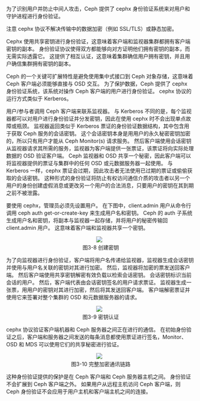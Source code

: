 为了识别用户并防止中间人攻击，Ceph 提供了 cephx 身份验证系统来对用户和守护进程进行身份验证。

注意 cephx 协议不解决传输中的数据加密（例如 SSL/TLS）或静态加密。

Cephx 使用共享密钥进行身份验证，这意味着客户端和监视器集群都拥有客户端密钥的副本。 身份验证协议使得双方都能够向对方证明他们拥有密钥的副本，而无需实际透露它。 这提供了相互认证，这意味着集群确信用户拥有密钥，并且用户确信集群拥有密钥的副本。

Ceph 的一个关键可扩展特性是避免使用集中式接口到 Ceph 对象存储，这意味着 Ceph 客户端必须能够直接与 OSD 交互。 为了保护数据，Ceph 提供了 cephx 身份验证系统，该系统对操作 Ceph 客户端的用户进行身份验证。 cephx 协议的运行方式类似于 Kerberos。

用户/参与者调用 Ceph 客户端来联系监视器。 与 Kerberos 不同的是，每个监视器都可以对用户进行身份验证并分发密钥，因此在使用 cephx 时不会出现单点故障或瓶颈。 监视器返回类似于 Kerberos 票证的身份验证数据结构，其中包含用于获取 Ceph 服务的会话密钥。 这个会话密钥本身是用用户的永久秘密密钥加密的，所以只有用户才能从 Ceph Monitor(s) 请求服务。 然后客户端使用会话密钥从监视器请求其所需的服务，监视器为客户端提供一张票证，该票证将向实际处理数据的 OSD 验证客户端。 Ceph 监视器和 OSD 共享一个秘密，因此客户端可以将监视器提供的票证与集群中的任何 OSD 或元数据服务器一起使用。 与 Kerberos 一样，cephx 票证会过期，因此攻击者无法使用已过期的票证或偷偷获取的会话密钥。 这种形式的身份验证将防止有权访问通信介质的攻击者以另一个用户的身份创建虚假消息或更改另一个用户的合法消息，只要用户的密钥在其到期之前不被泄露。

要使用 cephx，管理员必须先设置用户。 在下图中，client.admin 用户从命令行调用 ceph auth get-or-create-key 来生成用户名和密钥。 Ceph 的 auth 子系统生成用户名和密钥，将副本与监视器一起存储，并将用户的秘密传输回 client.admin 用户。 这意味着客户端和监视器共享一个密钥。

<center> <img src="https://docs.ceph.com/en/nautilus/_images/27e608b3fe211969cd0bb2caefb190d9ee5ceb83ee46c3c475c361cc8b349129.png"> <br> <div style="color:orange; border-bottom: 1px solid #d9d9d9; display: inline-block; color: #999; padding: 2px;">图3-8 创建密钥</div> </center>

为了向监视器进行身份验证，客户端将用户名传递给监视器，监视器生成会话密钥并使用与用户名关联的密钥对其进行加密。 然后，监视器将加密的票发送回客户端。 然后客户端使用共享密钥解密有效负载以检索会话密钥。 会话密钥标识当前会话的用户。 然后，客户端代表由会话密钥签名的用户请求票证。 监视器生成一张票，用用户的密钥对其进行加密，然后将其发送回客户端。 客户端解密票证并使用它来签署对整个集群的 OSD 和元数据服务器的请求。

<center> <img src="https://docs.ceph.com/en/nautilus/_images/5f4e063a13f2c9c6ddf407e24dedc0be725634070c1d82d7877db0082bbf63bc.png"> <br> <div style="color:orange; border-bottom: 1px solid #d9d9d9; display: inline-block; color: #999; padding: 2px;">图3-9 密钥认证</div> </center>

cephx 协议验证客户端机器和 Ceph 服务器之间正在进行的通信。 在初始身份验证之后，客户端和服务器之间发送的每条消息都使用票证进行签名，Monitor、OSD 和 MDS 可以使用它们的共享秘密进行验证。

<center> <img src="https://docs.ceph.com/en/nautilus/_images/33ea934f646c711940b4559154d56c3979eaaefdadf4e6398bde48272ceb4169.png"> <br> <div style="color:orange; border-bottom: 1px solid #d9d9d9; display: inline-block; color: #999; padding: 2px;">图3-10 完整加密通讯链路</div> </center>

这种身份验证提供的保护是在 Ceph 客户端和 Ceph 服务器主机之间。 身份验证不会扩展到 Ceph 客户端之外。 如果用户从远程主机访问 Ceph 客户端，则 Ceph 身份验证不会应用于用户主机和客户端主机之间的连接。



